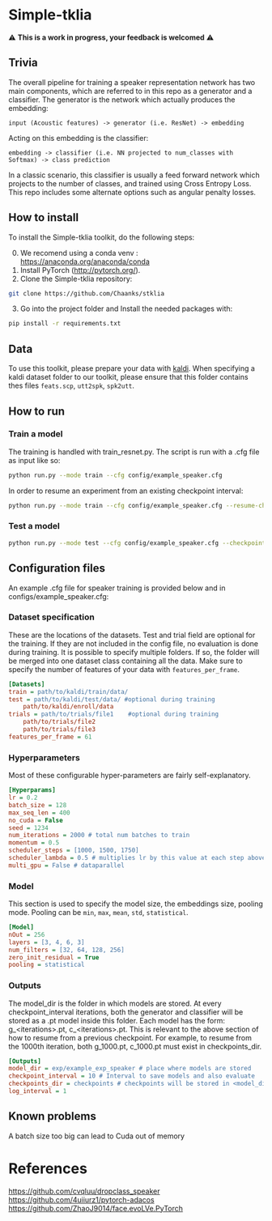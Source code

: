 # Simple-tklia

⚠️ **This is a work in progress, your feedback is welcomed** ⚠️

## Trivia

The overall pipeline for training a speaker representation network has two main components, which are referred to in this repo as a generator and a classifier. The generator is the network which actually produces the embedding:

`input (Acoustic features) -> generator (i.e. ResNet) -> embedding`  

Acting on this embedding is the classifier:

`embedding -> classifier (i.e. NN projected to num_classes with Softmax) -> class prediction`

In a classic scenario, this classifier is usually a feed forward network which projects to the number of classes, and trained using Cross Entropy Loss. This repo includes some alternate options such as angular penalty losses.

## How to install
To install the Simple-tklia toolkit, do the following steps:

0. We recomend using a conda venv : https://anaconda.org/anaconda/conda
1. Install PyTorch (http://pytorch.org/).
2. Clone the Simple-tklia repository:
```sh
git clone https://github.com/Chaanks/stklia
```
3.  Go into the project folder and Install the needed packages with:
```sh
pip install -r requirements.txt
```

## Data

To use this toolkit, please prepare your data with [kaldi](https://kaldi-asr.org). When specifying a kaldi dataset folder to our toolkit, please ensure that this folder contains thes files `feats.scp`, `utt2spk`, `spk2utt`.

## How to run
### Train a model
The training is handled with train_resnet.py. The script is run with a .cfg file as input like so:

```sh
python run.py --mode train --cfg config/example_speaker.cfg
```

In order to resume an experiment from an existing checkpoint interval:

```sh
python run.py --mode train --cfg config/example_speaker.cfg --resume-checkpoint 1000
```

### Test a model

```sh
python run.py --mode test --cfg config/example_speaker.cfg --checkpoint 1250
```

<!-- 
###  Extract X-Vectors

The extraction is handled within `extract_xvectors.py`. The script is run with a .cfg file as input like so:

```sh
python run.py --mode extract --cfg config/example_speaker.cfg
``` 
-->

## Configuration files
An example .cfg file for speaker training is provided below and in configs/example_speaker.cfg:


### Dataset specification

These are the locations of the datasets. Test and trial field are optional for the training. If they are not included in the config file, no evaluation is done during training.
It is possible to specify multiple folders. If so, the folder will be merged into one dataset class containing all the data.
Make sure to specify the number of features of your data with `features_per_frame`.

```ini
[Datasets]
train = path/to/kaldi/train/data/
test = path/to/kaldi/test/data/ #optional during training
    path/to/kaldi/enroll/data
trials = path/to/trials/file1    #optional during training 
    path/to/trials/file2
    path/to/trials/file3
features_per_frame = 61
```

### Hyperparameters

Most of these configurable hyper-parameters are fairly self-explanatory.

```ini
[Hyperparams]
lr = 0.2
batch_size = 128
max_seq_len = 400
no_cuda = False
seed = 1234
num_iterations = 2000 # total num batches to train
momentum = 0.5
scheduler_steps = [1000, 1500, 1750]
scheduler_lambda = 0.5 # multiplies lr by this value at each step above
multi_gpu = False # dataparallel
```

### Model

This section is used to specify the model size, the embeddings size, pooling mode.
Pooling can be `min`, `max`, `mean`, `std`, `statistical`.

```ini
[Model]
nOut = 256
layers = [3, 4, 6, 3]
num_filters = [32, 64, 128, 256]
zero_init_residual = True
pooling = statistical
```

### Outputs


The model_dir is the folder in which models are stored. At every checkpoint_interval iterations, both the generator and classifier will be stored as a .pt model inside this folder. Each model has the form: g_\<iterations\>.pt, c_\<iterations\>.pt. This is relevant to the above section of how to resume from a previous checkpoint. For example, to resume from the 1000th iteration, both g_1000.pt, c_1000.pt must exist in checkpoints_dir.

```ini
[Outputs]
model_dir = exp/example_exp_speaker # place where models are stored
checkpoint_interval = 10 # Interval to save models and also evaluate
checkpoints_dir = checkpoints # checkpoints will be stored in <model_dir>/<checkpoints_dir>/
log_interval = 1 
```

## Known problems

A batch size too big can lead to Cuda out of memory

# References
https://github.com/cvqluu/dropclass_speaker  
https://github.com/4uiiurz1/pytorch-adacos  
https://github.com/ZhaoJ9014/face.evoLVe.PyTorch  
